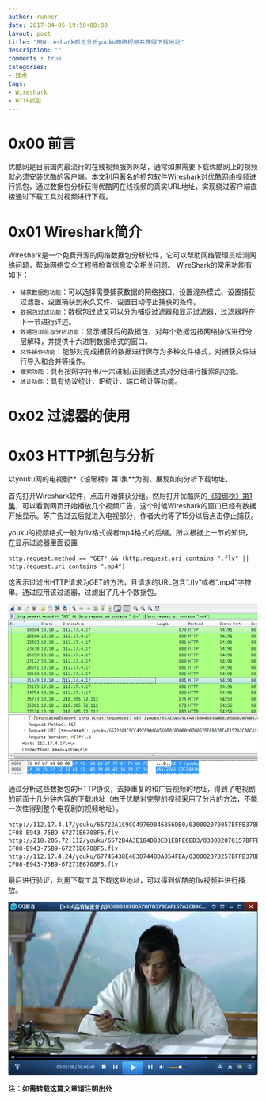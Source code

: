 ```yaml
---
author: runner
date: 2017-04-05 19:50+08:00
layout: post
title: "用Wireshark抓包分析youku网络视频并获得下载地址"
description: ""
comments : true
categories:
- 技术
tags:
- Wireshark
- HTTP抓包
---
```


# 0x00 前言

优酷网是目前国内最流行的在线视频服务网站，通常如果需要下载优酷网上的视频就必须安装优酷的客户端。本文利用著名的抓包软件Wireshark对优酷网络视频进行抓包，通过数据包分析获得优酷网在线视频的真实URL地址，实现绕过客户端直接通过下载工具对视频进行下载。

# 0x01 Wireshark简介

Wireshark是一个免费开源的网络数据包分析软件，它可以帮助网络管理员检测网络问题，帮助网络安全工程师检查信息安全相关问题。
WireShark的常用功能有如下：

- `捕获数据包功能`：可以选择需要捕获数据的网络接口、设置混杂模式、设置捕获过滤器、设置捕获到永久文件、设置自动停止捕获的条件。
- `数据包过滤功能`：数据包过滤又可以分为捕捉过滤器和显示过滤器，过滤器将在下一节进行详述。
- `数据包浏览与分析功能`：显示捕获后的数据包，对每个数据包按网络协议进行分层解释，并提供十六进制数据格式的窗口。
- `文件操作功能`：能够对完成捕获的数据进行保存为多种文件格式，对捕获文件进行导入和合并等操作。
- `搜索功能`：具有按照字符串/十六进制/正则表达式对分组进行搜索的功能。
- `统计功能`：具有协议统计、IP统计、端口统计等功能。

<!--more-->

# 0x02 过滤器的使用



# 0x03 HTTP抓包与分析
以youku网的电视剧**《琅琊榜》第1集**为例，展现如何分析下载地址。  

首先打开Wireshark软件，点击开始捕获分组。然后打开优酷网的[《琅琊榜》第1集](http://v.youku.com/v_show/id_XMTMzOTkzNjU0OA==.html?spm=a2h1n.8251845.0.0)，可以看到网页开始播放几个视频广告，这个时候Wireshark的窗口已经有数据开始显示。等广告过去后就进入电视部分，作者大约等了15分以后点击停止捕获。 

youku的视频格式一般为flv格式或者mp4格式的后缀。所以根据上一节的知识，在显示过滤器里面设置 

    http.request.method == "GET" && (http.request.uri contains ".flv" || http.request.uri contains ".mp4")

这表示过滤出HTTP请求为GET的方法，且请求的URL包含“.flv”或者“.mp4”字符串。通过应用该过滤器，过滤出了几十个数据包。

![](/blog/images/17040501.jpg)


通过分析这些数据包的HTTP协议，去掉重复的和广告视频的地址，得到了电视剧的前面十几分钟内容的下载地址（由于优酷对完整的视频采用了分片的方法，不能一次性得到整个电视剧的视频地址）。

    http://112.17.4.17/youku/65722A1C9CC49769046856DB0/030002070057BFFB378EAF157A2CB8CA1EE067-CF08-E943-75B9-67271B6708F5.flv
    http://218.205.72.112/youku/6572B4A3E184D83ED1EBFE6ED3/030002070157BFFB378EAF157A2CB8CA1EE067-CF08-E943-75B9-67271B6708F5.flv
    http://112.17.4.24/youku/67745438E48307448DA054FEA/030002070257BFFB378EAF157A2CB8CA1EE067-CF08-E943-75B9-67271B6708F5.flv


最后进行验证，利用下载工具下载这些地址，可以得到优酷的flv视频并进行播放。

![](/blog/images/17040502.jpg)

**注：如需转载这篇文章请注明出处**  




